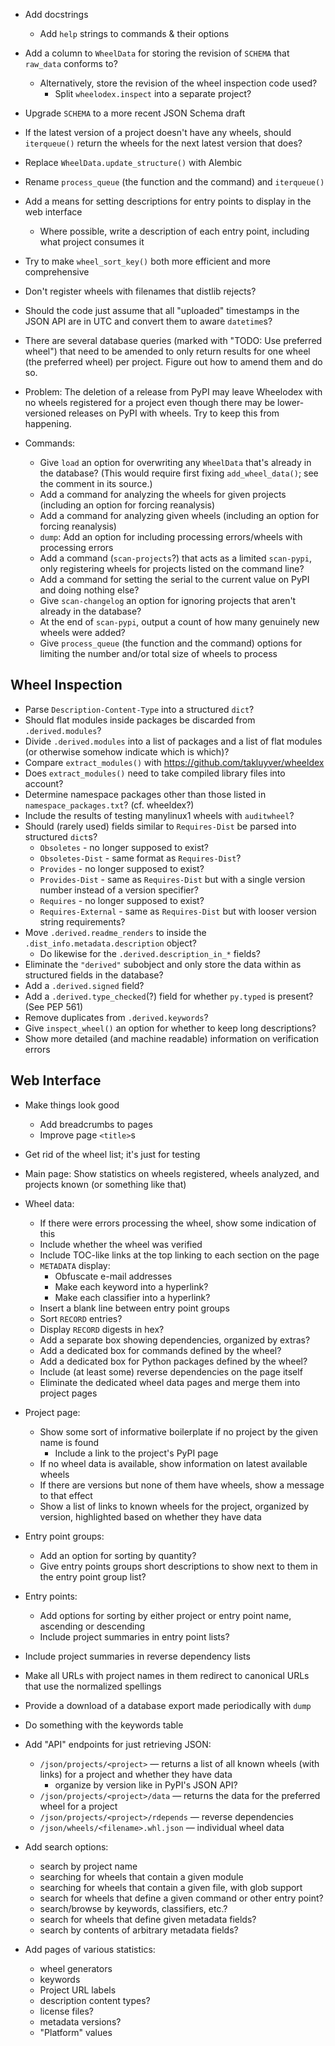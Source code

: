 - Add docstrings
    - Add `help` strings to commands & their options
- Add a column to `WheelData` for storing the revision of `SCHEMA` that
  `raw_data` conforms to?
    - Alternatively, store the revision of the wheel inspection code used?
        - Split `wheelodex.inspect` into a separate project?
- Upgrade `SCHEMA` to a more recent JSON Schema draft
- If the latest version of a project doesn't have any wheels, should
  `iterqueue()` return the wheels for the next latest version that does?
- Replace `WheelData.update_structure()` with Alembic
- Rename `process_queue` (the function and the command) and `iterqueue()`
- Add a means for setting descriptions for entry points to display in the web
  interface
    - Where possible, write a description of each entry point, including what
      project consumes it
- Try to make `wheel_sort_key()` both more efficient and more comprehensive
- Don't register wheels with filenames that distlib rejects?
- Should the code just assume that all "uploaded" timestamps in the JSON API
  are in UTC and convert them to aware `datetime`s?

- There are several database queries (marked with "TODO: Use preferred wheel")
  that need to be amended to only return results for one wheel (the preferred
  wheel) per project.  Figure out how to amend them and do so.

- Problem: The deletion of a release from PyPI may leave Wheelodex with no
  wheels registered for a project even though there may be lower-versioned
  releases on PyPI with wheels.  Try to keep this from happening.

- Commands:
    - Give `load` an option for overwriting any `WheelData` that's already in
      the database?  (This would require first fixing `add_wheel_data()`; see
      the comment in its source.)
    - Add a command for analyzing the wheels for given projects (including an
      option for forcing reanalysis)
    - Add a command for analyzing given wheels (including an option for forcing
      reanalysis)
    - `dump`: Add an option for including processing errors/wheels with
      processing errors
    - Add a command (`scan-projects`?) that acts as a limited `scan-pypi`, only
      registering wheels for projects listed on the command line?
    - Add a command for setting the serial to the current value on PyPI and
      doing nothing else?
    - Give `scan-changelog` an option for ignoring projects that aren't already
      in the database?
    - At the end of `scan-pypi`, output a count of how many genuinely new
      wheels were added?
    - Give `process_queue` (the function and the command) options for limiting
      the number and/or total size of wheels to process

Wheel Inspection
----------------
- Parse `Description-Content-Type` into a structured `dict`?
- Should flat modules inside packages be discarded from `.derived.modules`?
- Divide `.derived.modules` into a list of packages and a list of flat modules
  (or otherwise somehow indicate which is which)?
- Compare `extract_modules()` with <https://github.com/takluyver/wheeldex>
- Does `extract_modules()` need to take compiled library files into account?
- Determine namespace packages other than those listed in
  `namespace_packages.txt`?  (cf. wheeldex?)
- Include the results of testing manylinux1 wheels with `auditwheel`?
- Should (rarely used) fields similar to `Requires-Dist` be parsed into
  structured `dict`s?
    - `Obsoletes` - no longer supposed to exist?
    - `Obsoletes-Dist` - same format as `Requires-Dist`?
    - `Provides` - no longer supposed to exist?
    - `Provides-Dist` - same as `Requires-Dist` but with a single version
      number instead of a version specifier?
    - `Requires` - no longer supposed to exist?
    - `Requires-External` - same as `Requires-Dist` but with looser version
      string requirements?
- Move `.derived.readme_renders` to inside the
  `.dist_info.metadata.description` object?
    - Do likewise for the `.derived.description_in_*` fields?
- Eliminate the `"derived"` subobject and only store the data within as
  structured fields in the database?
- Add a `.derived.signed` field?
- Add a `.derived.type_checked`(?) field for whether `py.typed` is present?
  (See PEP 561)
- Remove duplicates from `.derived.keywords`?
- Give `inspect_wheel()` an option for whether to keep long descriptions?
- Show more detailed (and machine readable) information on verification errors

Web Interface
-------------
- Make things look good
    - Add breadcrumbs to pages
    - Improve page `<title>`s
- Get rid of the wheel list; it's just for testing
- Main page: Show statistics on wheels registered, wheels analyzed, and
  projects known (or something like that)
- Wheel data:
    - If there were errors processing the wheel, show some indication of this
    - Include whether the wheel was verified
    - Include TOC-like links at the top linking to each section on the page
    - `METADATA` display:
        - Obfuscate e-mail addresses
        - Make each keyword into a hyperlink?
        - Make each classifier into a hyperlink?
    - Insert a blank line between entry point groups
    - Sort `RECORD` entries?
    - Display `RECORD` digests in hex?
    - Add a separate box showing dependencies, organized by extras?
    - Add a dedicated box for commands defined by the wheel?
    - Add a dedicated box for Python packages defined by the wheel?
    - Include (at least some) reverse dependencies on the page itself
    - Eliminate the dedicated wheel data pages and merge them into project
      pages
- Project page:
    - Show some sort of informative boilerplate if no project by the given name
      is found
        - Include a link to the project's PyPI page
    - If no wheel data is available, show information on latest available
      wheels
    - If there are versions but none of them have wheels, show a message to
      that effect
    - Show a list of links to known wheels for the project, organized by
      version, highlighted based on whether they have data
- Entry point groups:
    - Add an option for sorting by quantity?
    - Give entry points groups short descriptions to show next to them in the
      entry point group list?
- Entry points:
    - Add options for sorting by either project or entry point name, ascending
      or descending
    - Include project summaries in entry point lists?
- Include project summaries in reverse dependency lists
- Make all URLs with project names in them redirect to canonical URLs that use
  the normalized spellings
- Provide a download of a database export made periodically with `dump`
- Do something with the keywords table

- Add "API" endpoints for just retrieving JSON:
    - `/json/projects/<project>` — returns a list of all known wheels (with
      links) for a project and whether they have data
        - organize by version like in PyPI's JSON API?
    - `/json/projects/<project>/data` — returns the data for the preferred
      wheel for a project
    - `/json/projects/<project>/rdepends` — reverse dependencies
    - `/json/wheels/<filename>.whl.json` — individual wheel data

- Add search options:
    - search by project name
    - searching for wheels that contain a given module
    - searching for wheels that contain a given file, with glob support
    - search for wheels that define a given command or other entry point?
    - search/browse by keywords, classifiers, etc.?
    - search for wheels that define given metadata fields?
    - search by contents of arbitrary metadata fields?

- Add pages of various statistics:
   - wheel generators
   - keywords
   - Project URL labels
   - description content types?
   - license files?
   - metadata versions?
   - "Platform" values
